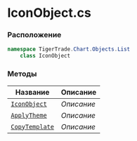 
# IconObject.cs
### Расположение
```csharp
namespace TigerTrade.Chart.Objects.List  
    class IconObject
```

### Методы
| Название | Описание |
| --- | --- |
| [`IconObject`](./Методы/IconObject.md) | *Описание* |
| [`ApplyTheme`](./Методы/ApplyTheme.md) | *Описание* |
| [`CopyTemplate`](./Методы/CopyTemplate.md) | *Описание* |
